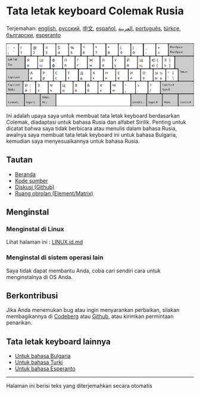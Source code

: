 # Tata letak keyboard Colemak Rusia

Terjemahan: [english](README.md), [русский](README.ru.md), [中文](README.zh-CN.md), [español](README.es.md), [العربية](README.ar.md), [português](README.pt.md), [türkçe](README.tr.md), [български](README.bg.md), [esperanto](README.eo.md)

![Pratinjau Colemak Rusia](./media/preview.png)

Ini adalah upaya saya untuk membuat tata letak keyboard berdasarkan Colemak, diadaptasi untuk bahasa Rusia dan alfabet Sirilik.
Penting untuk dicatat bahwa saya tidak berbicara atau menulis dalam bahasa Rusia, awalnya saya membuat tata letak keyboard ini untuk bahasa Bulgaria, kemudian saya menyesuaikannya untuk bahasa Rusia.

## Tautan

* [Beranda](https://salif.github.io/colemak-ru/)
* [Kode sumber](https://codeberg.org/salif/colemak-ru)
* [Diskusi (Github)](https://github.com/salif/colemak-ru/discussions)
* [Ruang obrolan (Element/Matrix)](https://matrix.to/#/#salif-colemak:mozilla.org)

## Menginstal

### Menginstal di Linux

Lihat halaman ini : [LINUX.id.md](./LINUX.id.md)

### Menginstal di sistem operasi lain

Saya tidak dapat membantu Anda, coba cari sendiri cara untuk menginstalnya di OS Anda.

## Berkontribusi

Jika Anda menemukan bug atau ingin menyarankan perbaikan, silakan membagikannya di [Codeberg] atau [Github], atau kirimkan permintaan penarikan.

[Github]: https://github.com/salif/colemak-ru/discussions
[Codeberg]: https://codeberg.org/salif/colemak-ru/issues

## Tata letak keyboard lainnya

* [Untuk bahasa Bulgaria](https://salif.github.io/colemak-bg/)
* [Untuk bahasa Turki](https://salif.github.io/colemak-tr/)
* [Untuk bahasa Esperanto](https://salif.github.io/colemak-eo/)

---

Halaman ini berisi teks yang diterjemahkan secara otomatis
